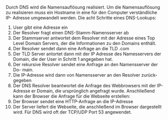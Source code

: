 Durch DNS wird die Namensauflösung realisiert. Um die Namensauflösung
zu realisieren muss ein Hostname in eine für den Computer verständliche IP-
Adresse umgewandelt werden. Die acht Schritte eines DNS-Lookups:
1. User gibt eine Adresse ein
2. Der Resolver fragt einen DNS-Stamm-Namensserver ab
3. Der Stammserver antwortet dem Resolver mit der Adresse eines Top Level
Domain Servers, der die Informationen zu den Domains enthält.
4. Der Resolver sendet dann eine Anfrage an die TLD .com
5. Der TLD Server antortet dann mit der IP Adresse des Namesservers der
Domain, die der User in Schritt 1 angegeben hat.
6. Der rekursive Resolver sendet eine Anfrage an den Namensserver der Do-
main.
7. Die IP-Adresse wird dann von Namensserver an den Resolver zurück-
gegeben
8. Der DNS Resolver beantwortet die Anfrage des Webbrowsers mit der IP-
Adresse er Domain, die ursprünglich angefragt wurde.
Anschließend kann der Browser die Anfrage für die Webseite erstellen:
1. Der Browser sendet eine HTTP-Anfrage an die IP-Adresse
2. Der Server liefert die Webseite, die anschließend im Browser dargestellt
wird.
Für DNS wird oft der TCP/UDP Port 53 angewendet.